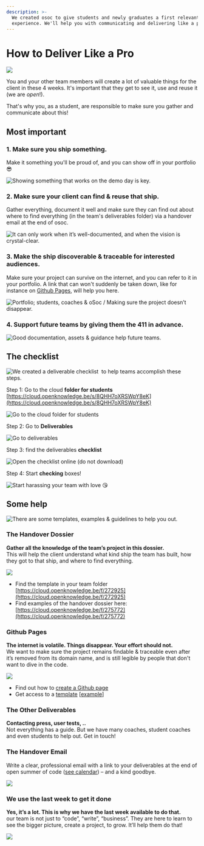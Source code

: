 ```yaml
---
description: >-
  We created osoc to give students and newly graduates a first relevant work
  experience. We'll help you with communicating and delivering like a pro.
---
```


# How to Deliver Like a Pro

![](.gitbook/assets/screenshot-2020-06-30-at-22.26.27.png)

You and your other team members will create a lot of valuable things for the client in these 4 weeks. It's important that they get to see it, use and reuse it \(we are _open_!\).

That's why you, as a student, are responsible to make sure you gather and communicate about this!

## Most important

### 1. Make sure you ship something.

Make it something you'll be proud of, and you can show off in your portfolio 😎

![Showing something that works on the demo day is key.](.gitbook/assets/screenshot-2020-06-30-at-22.27.13.png)

### 2. Make sure your client can find & reuse that ship.

Gather everything, document it well and make sure they can find out about where to find everything \(in the team's deliverables folder\) via a handover email at the end of osoc.

![It can only work when it&#x2019;s well-documented, and when the vision is crystal-clear.](.gitbook/assets/screenshot-2020-06-30-at-22.27.23.png)

### 3. Make the ship discoverable & traceable for interested audiences.

Make sure your project can survive on the internet, and you can refer to it in your portfolio. A link that can won't suddenly be taken down, like for instance on [Github Pages](publishing-a-github-page.md), will help you here.

![Portfolio; students, coaches &amp; oSoc / Making sure the project doesn&#x2019;t disappear.](.gitbook/assets/screenshot-2020-06-30-at-22.27.31.png)

### 4. Support future teams by giving them the 411 in advance.

![Good documentation, assets &amp; guidance help future teams.](.gitbook/assets/screenshot-2020-06-30-at-22.27.37.png)

## The checklist

![We created a&#x2028;deliverable checklist &#x2028;to help teams accomplish these steps.&#x2028;](.gitbook/assets/screenshot-2020-06-30-at-22.31.43.png)

Step 1: Go to the cloud **folder for students** [https://cloud.openknowledge.be/s/8QHH7oXRSWpY8eK](https://cloud.openknowledge.be/s/8QHH7oXRSWpY8eK)

![Go to the cloud folder for students](.gitbook/assets/osoc-deliverables-2020.001%20%281%29.jpeg)

Step 2: Go to **Deliverables**

![Go to deliverables](.gitbook/assets/osoc-deliverables-2020.002.jpeg)

Step 3: find the deliverables **checklist**

![Open the checklist online \(do not download\)](.gitbook/assets/osoc-deliverables-2020.003%20%281%29.jpeg)

Step 4: Start **checking** boxes!

![Start harassing your team&#x2028;with love&#xA0;&#x1F618;](.gitbook/assets/osoc-deliverables-2020.004%20%281%29.jpeg)

## Some help

![There are some templates, examples &amp; guidelines to help you out.](.gitbook/assets/screenshot-2020-06-30-at-22.41.46.png)

### The Handover Dossier

**Gather all the knowledge of the team’s project in this dossier.**  
This will help the client understand what kind ship the team has built, how they got to that ship, and where to find everything.

![](.gitbook/assets/screenshot-2020-06-30-at-22.41.05.png)

* Find the template in your team folder [https://cloud.openknowledge.be/f/272925](https://cloud.openknowledge.be/f/272925)
* Find examples of the handover dossier here: [https://cloud.openknowledge.be/f/275772](https://cloud.openknowledge.be/f/275772)

### Github Pages

**The internet is volatile. Things disappear. Your effort should not.**  
We want to make sure the project remains findable & traceable even after it’s removed from its domain name, and is still legible by people that don't want to dive in the code.

![](.gitbook/assets/screenshot-2020-06-30-at-22.55.58.png)

* Find out how to [create a Github page](publishing-a-github-page.md)
* Get access to a [template](publishing-a-github-page.md#picking-a-template) \[[example](https://osoc20.github.io/gh-pages/)\]

### The Other Deliverables

**Contacting press, user tests, ..**  
Not everything has a guide. But we have many coaches, student coaches and even students to help out. Get in touch!

### The Handover Email

Write a clear, professional email with a link to your deliverables at the end of open summer of code \([see calendar](calendar-remote-edition/week-4-deliver/day-3.md)\) – and a kind goodbye.

![](.gitbook/assets/screenshot-2020-06-30-at-23.24.00.png)

### We use the last week to get it done

**Yes, it’s a lot. This is why we have the last week available to do that.**   
our team is not just to “code”, “write”, “business”. They are here to learn to see the bigger picture, create a project, to grow. It’ll help them do that!

![](.gitbook/assets/screenshot-2020-06-30-at-22.40.31.png)

